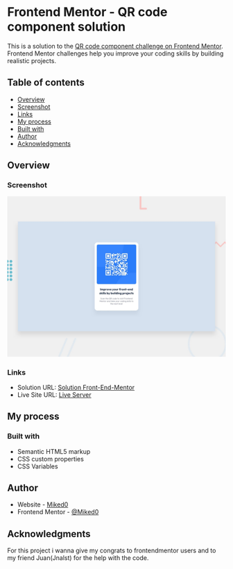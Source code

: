 # Frontend Mentor - QR code component solution

This is a solution to the [QR code component challenge on Frontend Mentor](https://www.frontendmentor.io/challenges/qr-code-component-iux_sIO_H). Frontend Mentor challenges help you improve your coding skills by building realistic projects. 

## Table of contents

- [Overview](#overview)
- [Screenshot](#screenshot)
- [Links](#links)
- [My process](#my-process)
- [Built with](#built-with)
- [Author](#author)
- [Acknowledgments](#acknowledgments)

## Overview

### Screenshot

![](/design/desktop-preview.jpg)

### Links

- Solution URL: [Solution Front-End-Mentor](https://www.frontendmentor.io/solutions/responsive-qrcode-component-made-with-html5-css3-flexbox-pcosCy0sXw)
- Live Site URL: [Live Server](https://frontend-mentor-qr-code-component-solution.vercel.app/)

## My process

### Built with

- Semantic HTML5 markup
- CSS custom properties
- CSS Variables 


## Author

- Website - [Miked0](https://github.com/Miked0)
- Frontend Mentor - [@Miked0](https://www.frontendmentor.io/profile/Miked0)

## Acknowledgments
 

For this project i wanna give my congrats to frontendmentor users and to my friend Juan(Jnalst) for the help with the code.
